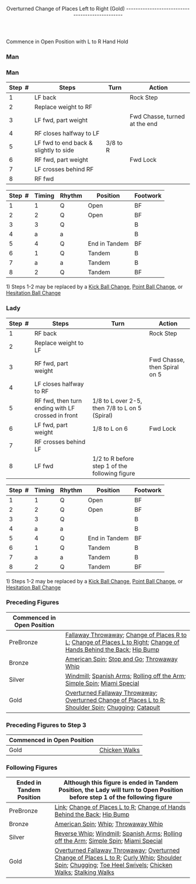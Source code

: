 <header>Overturned Change of Places Left to Right (Gold)
------------------------------------------------

 </header>Commence in Open Position with L to R Hand Hold

### Man

### Man

 | **Step<span style="color:white">\_</span>\#** | **Steps** | **Turn** | **Action** |
|---|---|---|---|
| 1 | LF back |  | Rock Step |
| 2 | Replace weight to RF |  |
| 3 | LF fwd, part weight |  | Fwd Chasse, turned at the end |
| 4 | RF closes halfway to LF |  |
| 5 | LF fwd to end back &amp; slightly to side | 3/8 to R |
| 6 | RF fwd, part weight |  | Fwd Lock |
| 7 | LF crosses behind RF |  |
| 8 | RF fwd |  |

 | **Step<span style="color:white">\_</span>\#** | **Timing** | **Rhythm** | **Position** | **Footwork** |
|---|---|---|---|---|
| 1 | 1 | Q | Open | BF |
| 2 | 2 | Q | Open | BF |
| 3 | 3 | Q |  | B |
| 4 | a | a |  | B |
| 5 | 4 | Q | End in Tandem | BF |
| 6 | 1 | Q | Tandem | B |
| 7 | a | a | Tandem | B |
| 8 | 2 | Q | Tandem | BF |

1\) Steps 1-2 may be replaced by a [Kick Ball Change](../technique/j_kick_ball_change.md), [Point Ball Change](../technique/j_point_ball_change.md), or [Hesitation Ball Change](../technique/j_hesitation_ball_change.md)

### Lady

 | **Step<span style="color:white">\_</span>\#** | **Steps** | **Turn** | **Action** |
|---|---|---|---|
| 1 | RF back |  | Rock Step |
| 2 | Replace weight to LF |  |
| 3 | RF fwd, part weight |  | Fwd Chasse, then Spiral on 5 |
| 4 | LF closes halfway to RF |  |
| 5 | RF fwd, then turn ending with LF crossed in front | 1/8 to L over 2-5, then 7/8 to L on 5 (Spiral) |
| 6 | LF fwd, part weight | 1/8 to L on 6 | Fwd Lock |
| 7 | RF crosses behind LF |  |
| 8 | LF fwd | 1/2 to R before step 1 of the following figure |

 | **Step<span style="color:white">\_</span>\#** | **Timing** | **Rhythm** | **Position** | **Footwork** |
|---|---|---|---|---|
| 1 | 1 | Q | Open | BF |
| 2 | 2 | Q | Open | BF |
| 3 | 3 | Q |  | B |
| 4 | a | a |  | B |
| 5 | 4 | Q | End in Tandem | BF |
| 6 | 1 | Q | Tandem | B |
| 7 | a | a | Tandem | B |
| 8 | 2 | Q | Tandem | BF |

1\) Steps 1-2 may be replaced by a [Kick Ball Change](../technique/j_kick_ball_change.md), [Point Ball Change](../technique/j_point_ball_change.md), or [Hesitation Ball Change](../technique/j_hesitation_ball_change.md)

### Preceding Figures

 | **Commenced in Open Position** |  |
|---|---|
| PreBronze | [Fallaway Throwaway](fallaway_throwaway.md); [Change of Places R to L](change_RL.md); [Change of Places L to Right](overturned_change_of_places_left_right.md); [Change of Hands Behind the Back](behind_back.md); [Hip Bump](hip_bump.md) |
| Bronze | [American Spin](american_spin.md); [Stop and Go](stop_go.md); [Throwaway Whip](whip_throwaway.md) |
| Silver | [Windmill](windmill.md); [Spanish Arms](spanish_arms.md); [Rolling off the Arm](rolling_off_arm.md); [Simple Spin](simple_spin.md); [Miami Special](miami_special.md) |
| Gold | [Overturned Fallaway Throwaway](overturned_fallaway_throwaway.md); [Overturned Change of Places L to R](overturned_change_of_places_left_right.md); [Shoulder Spin](shoulder_spin.md); [Chugging](chugging.md); [Catapult](catapult.md) |

### Preceding Figures to Step 3

 | **Commenced in Open Position** |  |
|---|---|
| Gold | [Chicken Walks](chicken_walks.md) |

### Following Figures

 | **Ended in Tandem Position** | **Although this figure is ended in Tandem Position, the Lady will turn to Open Position before step 1 of the following figure** |
|---|---|
| PreBronze | [Link](link.md); [Change of Places L to R](overturned_change_of_places_left_right.md); [Change of Hands Behind the Back](behind_back.md); [Hip Bump](hip_bump.md) |
| Bronze | [American Spin](american_spin.md); [Whip](whip.md); [Throwaway Whip](whip_throwaway.md) |
| Silver | [Reverse Whip](reverse_whip.md); [Windmill](windmill.md); [Spanish Arms](spanish_arms.md); [Rolling off the Arm](rolling_off_arm.md); [Simple Spin](simple_spin.md); [Miami Special](miami_special.md) |
| Gold | [Overturned Fallaway Throwaway](overturned_fallaway_throwaway.md); [Overturned Change of Places L to R](overturned_change_of_places_left_right.md); [Curly Whip](curly_whip.md); [Shoulder Spin](shoulder_spin.md); [Chugging](chugging.md); [Toe Heel Swivels](toe_heel.md); [Chicken Walks](chicken_walks.md); [Stalking Walks](stalking_walks.md) |